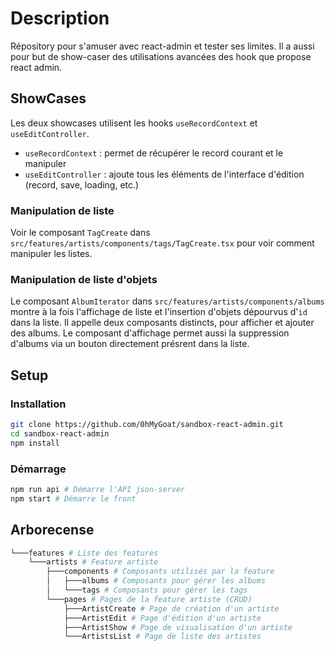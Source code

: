 # Description

Répository pour s'amuser avec react-admin et tester ses limites.
Il a aussi pour but de show-caser des utilisations avancées des hook que propose react admin.

## ShowCases

Les deux showcases utilisent les hooks `useRecordContext` et `useEditController`.

- `useRecordContext` : permet de récupérer le record courant et le manipuler
- `useEditController` : ajoute tous les éléments de l'interface d'édition (record, save, loading, etc.)

### Manipulation de liste

Voir le composant `TagCreate` dans `src/features/artists/components/tags/TagCreate.tsx` pour voir comment manipuler les listes.

### Manipulation de liste d'objets

Le composant `AlbumIterator` dans `src/features/artists/components/albums` montre à la fois l'affichage de liste et l'insertion d'objets dépourvus d'`id` dans la liste.
Il appelle deux composants distincts, pour afficher et ajouter des albums. Le composant d'affichage permet aussi la suppression d'albums via un bouton directement présrent dans la liste.

## Setup

### Installation

```sh
git clone https://github.com/0hMyGoat/sandbox-react-admin.git
cd sandbox-react-admin
npm install
```

### Démarrage

```sh
npm run api # Démarre l'API json-server
npm start # Démarre le front
```

## Arborecense

```sh
└───features # Liste des features
    └───artists # Feature artiste
        ├───components # Composants utilisés par la feature
        │   ├───albums # Composants pour gérer les albums
        │   └───tags # Composants pour gérer les tags
        └───pages # Pages de la feature artiste (CRUD)
            ├───ArtistCreate # Page de création d'un artiste
            ├───ArtistEdit # Page d'édition d'un artiste
            ├───ArtistShow # Page de visualisation d'un artiste
            └───ArtistsList # Page de liste des artistes
```
